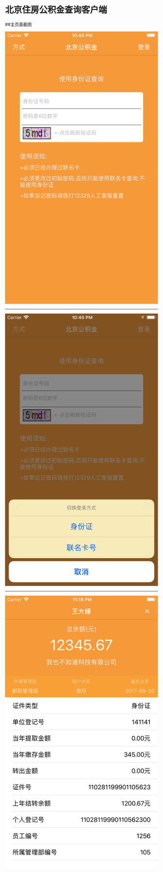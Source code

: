 # 北京住房公积金查询客户端

##主页面截图


![image](https://github.com/andforce/BJGJJ/blob/master/ScreenShot/1.png)
******************************
![image](https://github.com/andforce/BJGJJ/blob/master/ScreenShot/2.png)
******************************
![image](https://github.com/andforce/BJGJJ/blob/master/ScreenShot/3.png)
